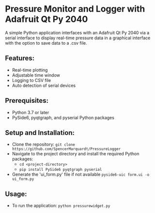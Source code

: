 # Pressure Monitor and Logger with Adafruit Qt Py 2040
A simple Python application interfaces with an Adafruit Qt Py 2040 via a serial interface to display real-time pressure data in a graphical interface with the option to save data to a .csv file.

## Features:
* Real-time plotting
* Adjustable time window
* Logging to CSV file
* Auto detection of serial devices

## Prerequisites:
* Python 3.7 or later
* PySide6, pyqtgraph, and pyserial Python packages

## Setup and Installation:
* Clone the repository: `git clone https://github.com/SpencerMarquardt/PressureLogger`
* Navigate to the project directory and install the required Python packages:
  * `cd <project-directory>`
  * `pip install PySide6 pyqtgraph pyserial`
* Generate the 'ui_form.py' file if not available `pyside6-uic form.ui -o ui_form.py`

## Usage:
* To run the application: `python pressurewidget.py`

